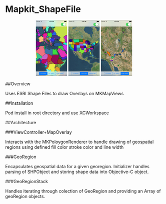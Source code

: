 Mapkit_ShapeFile
================

<p align="center" >
  <img src="assets/images/country.png" alt="Country" title="Country" width="100">

  <img src="assets/images/state.png" alt="State" title="State" width="100">

  <img src="assets/images/statepark.png" alt="State Park" title="State Park" width="100">
</p>

##Overview 

Uses ESRI Shape Files to draw Overlays on MKMapViews 

##Installation

Pod install in root directory and use XCWorkspace 

##Architecture

###ViewController+MapOverlay

Interacts with the MKPoloygonRenderer to handle drawing of geospatial regions using defined fill color stroke color and line width 

###GeoRegion

Encapsulates geospatial data for a given georegion. Initializer handles parsing of SHPObject and storing shape data into Objective-C object.  

###GeoRegionStack

Handles iterating through colection of GeoRegion and providing an Array of geoRegion objects.  
